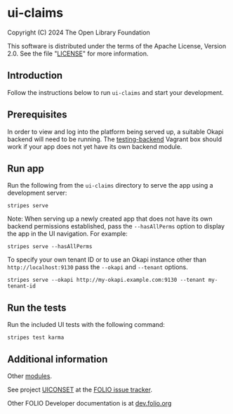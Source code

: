 # ui-claims

Copyright (C) 2024 The Open Library Foundation

This software is distributed under the terms of the Apache License, Version 2.0. See the file "[LICENSE](LICENSE)" for more information.

## Introduction

Follow the instructions below to run `ui-claims` and start your development.

## Prerequisites

In order to view and log into the platform being served up, a suitable Okapi backend will need to be running. The [testing-backend](https://app.vagrantup.com/folio/boxes/testing-backend) Vagrant box should work if your app does not yet have its own backend module.

## Run app

Run the following from the `ui-claims` directory to serve the app using a development server:
```
stripes serve
```

Note: When serving up a newly created app that does not have its own backend permissions established, pass the `--hasAllPerms` option to display the app in the UI navigation. For example:
```
stripes serve --hasAllPerms
```

To specify your own tenant ID or to use an Okapi instance other than `http://localhost:9130` pass the `--okapi` and `--tenant` options.
```
stripes serve --okapi http://my-okapi.example.com:9130 --tenant my-tenant-id
```

## Run the tests

Run the included UI tests with the following command:
```
stripes test karma
```

## Additional information

Other [modules](https://dev.folio.org/source-code/#client-side).

See project [UICONSET](https://issues.folio.org/browse/UICONSET)
at the [FOLIO issue tracker](https://dev.folio.org/guidelines/issue-tracker).

Other FOLIO Developer documentation is at [dev.folio.org](https://dev.folio.org/)